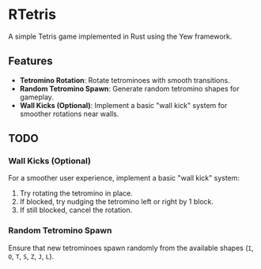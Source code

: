# RTetris

A simple Tetris game implemented in Rust using the Yew framework.

## Features

- **Tetromino Rotation**: Rotate tetrominoes with smooth transitions.
- **Random Tetromino Spawn**: Generate random tetromino shapes for gameplay.
- **Wall Kicks (Optional)**: Implement a basic "wall kick" system for smoother rotations near walls.

## TODO

### Wall Kicks (Optional)
For a smoother user experience, implement a basic "wall kick" system:
1. Try rotating the tetromino in place.
2. If blocked, try nudging the tetromino left or right by 1 block.
3. If still blocked, cancel the rotation.

### Random Tetromino Spawn
Ensure that new tetrominoes spawn randomly from the available shapes (`I`, `O`, `T`, `S`, `Z`, `J`, `L`).